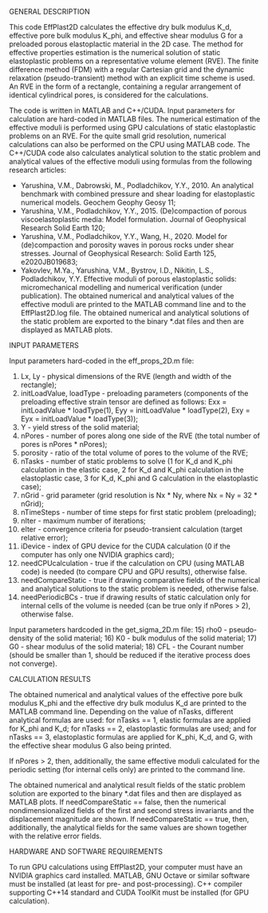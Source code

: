 GENERAL DESCRIPTION

This code EffPlast2D calculates the effective dry bulk modulus K_d,  effective pore bulk modulus K_phi, and effective shear modulus G for a preloaded porous elastoplactic material in the 2D case. The method for effective properties estimation is the numerical solution of static elastoplastic problems on a representative volume element (RVE). The finite difference method (FDM) with a regular Cartesian grid and the dynamic relaxation (pseudo-transient) method with an explicit time scheme is used. An RVE in the form of a rectangle, containing a regular arrangement of identical cylindrical pores, is considered for the calculations.

The code is written in MATLAB and C++/CUDA. Input parameters for calculation are hard-coded in MATLAB files. The numerical estimation of the effective moduli is performed using GPU calculations of static elastoplastic problems on an RVE. For the quite small grid resolution, numerical calculations can also be performed on the CPU using MATLAB code. The C++/CUDA code also calculates analytical solution to the static problem and analytical values of the effective moduli using formulas from the following research articles:
- Yarushina, V.M., Dabrowski, M., Podladchikov, Y.Y., 2010. An analytical benchmark with combined pressure and shear loading for elastoplastic numerical models. Geochem Geophy Geosy 11;
- Yarushina, V.M., Podladchikov, Y.Y., 2015. (De)compaction of porous viscoelastoplastic media: Model formulation. Journal of Geophysical Research Solid Earth 120;
- Yarushina, V.M., Podladchikov, Y.Y., Wang, H., 2020. Model for (de)compaction and porosity waves in porous rocks under shear stresses. Journal of Geophysical Research: Solid Earth 125, e2020JB019683;
- Yakovlev, M.Ya., Yarushina, V.M., Bystrov, I.D., Nikitin, L.S., Podladchikov, Y.Y. Effective moduli of porous elastoplastic solids: micromechanical modelling and numerical verification (under publication).
The obtained numerical and analytical values of the effective moduli are printed to the MATLAB command line and to the EffPlast2D.log file. The obtained numerical and analytical solutions of the static problem are exported to the binary *.dat files and then are displayed as MATLAB plots.


INPUT PARAMETERS

Input parameters hard-coded in the eff_props_2D.m file:
1) Lx, Ly - physical dimensions of the RVE (length and width of the rectangle);
2) initLoadValue, loadType - preloading parameters (components of the preloading effective strain tensor are defined as follows: Exx = initLoadValue * loadType(1), Eyy = initLoadValue * loadType(2), Exy = Eyx = initLoadValue * loadType(3));
3) Y - yield stress of the solid material;
4) nPores - number of pores along one side of the RVE (the total number of pores is nPores * nPores);
5) porosity - ratio of the total volume of pores to the volume of the RVE;
6) nTasks - number of static problems to solve (1 for K_d and K_phi calculation in the elastic case, 2 for K_d and K_phi calculation in the elastoplastic case, 3 for K_d, K_phi and G calculation in the elastoplastic case);
7) nGrid - grid parameter (grid resolution is Nx * Ny, where Nx = Ny = 32 * nGrid);
8) nTimeSteps - number of time steps for first static problem (preloading);
9) nIter - maximum number of iterations;
10) eIter - convergence criteria for pseudo-transient calculation (target relative error);
11) iDevice - index of GPU device for the CUDA calculation (0 if the computer has only one NVIDIA graphics card);
12) needCPUcalculation - true if the calculation on CPU (using MATLAB code) is needed (to compare CPU and GPU results), otherwise false.
13) needCompareStatic - true if drawing comparative fields of the numerical and analytical solutions to the static problem is needed, otherwise false.
14) needPeriodicBCs - true if drawing results of static calculation only for internal cells of the volume is needed (can be true only if nPores > 2), otherwise false.

Input parameters hardcoded in the get_sigma_2D.m file:
15) rho0 - pseudo-density of the solid material;
16) K0 - bulk modulus of the solid material;
17) G0 - shear modulus of the solid material;
18) CFL - the Courant number (should be smaller than 1, should be reduced if the iterative process does not converge).


CALCULATION RESULTS

The obtained numerical and analytical values of the effective pore bulk modulus K_phi and the effective dry bulk modulus K_d are printed to the MATLAB command line. Depending on the value of nTasks, different analytical formulas are used: for nTasks == 1, elastic formulas are applied for K_phi and K_d; for nTasks == 2, elastoplastic formulas are used; and for nTasks == 3, elastoplastic formulas are applied for K_phi, K_d, and G, with the effective shear modulus G also being printed.

If nPores > 2, then, additionally, the same effective moduli calculated for the periodic setting (for internal cells only) are printed to the command line.

The obtained numerical and analytical result fields of the static problem solution are exported to the binary *.dat files and then are displayed as MATLAB plots. If needCompareStatic == false, then the numerical nondimensionalized fields of the first and second stress invariants and the displacement magnitude are shown. If needCompareStatic == true, then, additionally, the analytical fields for the same values are shown together with the relative error fields.


HARDWARE AND SOFTWARE REQUIREMENTS

To run GPU calculations using EffPlast2D, your computer must have an NVIDIA graphics card installed. MATLAB, GNU Octave or similar software must be installed (at least for pre- and post-processing). C++ compiler supporting C++14 standard and CUDA ToolKit must be installed (for GPU calculation).